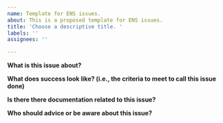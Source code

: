 ```yaml
---
name: Template for ENS issues.
about: This is a proposed template for ENS issues.
title: 'Choose a descriptive title. '
labels: ''
assignees: ''

---
```


**What is this issue about?** 

**What does success look like? (i.e., the criteria to meet to call this issue done)**

 **Is there there documentation related to this issue?**

**Who should advice or be aware about this issue?**
